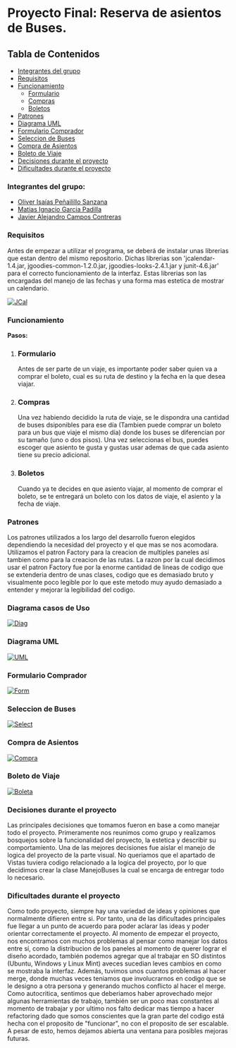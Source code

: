 # Proyecto Final: Reserva de asientos de Buses.

## Tabla de Contenidos
- [Integrantes del grupo](#integrantes-del-grupo)
- [Requisitos](#requisitos)
- [Funcionamiento](#funcionamiento)
  - [Formulario](#formulario)
  - [Compras](#compras)
  - [Boletos](#boletos)
- [Patrones](#patrones)
- [Diagrama UML](#diagrama-uml)
- [Formulario Comprador](#formulario-comprador)
- [Seleccion de Buses](#seleccion-de-buses)
- [Compra de Asientos](#compra-de-asientos)
- [Boleto de Viaje](#boleto-de-viaje)
- [Decisiones durante el proyecto](#decisiones-durante-el-proyecto)
- [Dificultades durante el proyecto](#dificultades-durante-el-proyecto)


### Integrantes del grupo:
- [Oliver Isaías Peñailillo Sanzana](https://github.com/Zaiik03/ "Oliver Isaías Peñailillo Sanzana")
- [Matias Ignacio Garcia Padilla](https://github.com/Matygp "Matias Ignacio Garcia Padilla")
- [Javier Alejandro Campos Contreras](https://github.com/huebitoo "Javier Alejandro Campos Contreras")


### Requisitos
Antes de empezar a utilizar el programa, se deberá de instalar unas librerias que estan dentro del mismo repositorio. Dichas librerias son 'jcalendar-1.4.jar, jgoodies-common-1.2.0.jar, jgoodies-looks-2.4.1.jar y junit-4.6.jar' para el correcto funcionamiento de la interfaz.
Estas librerias son las encargadas del manejo de las fechas y una forma mas estetica de mostrar un calendario.

[![JCal](https://github.com/huebitoo/ReservaAsientosGUI/blob/main/src/main/resources/ImagenesReadMe/Jcalendar.png "JCal")](https://github.com/huebitoo/ReservaAsientosGUI/blob/main/src/main/resources/ImagenesReadMe/Jcalendar.png "JCal")


### Funcionamiento
**Pasos:**
1. ### Formulario
   Antes de ser parte de un viaje, es importante poder saber quien va a comprar el boleto, cual es su ruta de destino y la fecha en la que desea viajar.
    
3. ### Compras
   Una vez habiendo decidido la ruta de viaje, se le dispondra una cantidad de buses dsiponibles para ese día (Tambien puede comprar un boleto para un bus que viaje el mismo día) donde los buses se diferencian por su tamaño (uno o dos pisos). Una vez seleccionas el bus, puedes escoger que asiento te gusta y gustas usar ademas de que cada asiento tiene su precio adicional.
4. ### Boletos
   Cuando ya te decides en que asiento viajar, al momento de comprar el boleto, se te entregará un boleto con los datos de viaje, el asiento y la fecha de viaje.


### Patrones
Los patrones utilizados a los largo del desarrollo fueron elegidos dependiendo la necesidad del proyecto y el que mas se nos acomodara. Utilizamos el patron Factory para la creacion de multiples paneles así tambien como para la creacion de las rutas. La razon por la cual decidimos usar el patron Factory fue por la enorme cantidad de lineas de codigo que se extenderia dentro de unas clases, codigo que es demasiado bruto y visualmente poco legible por lo que este metodo muy ayudo demasiado a entender y mejorar la legibilidad del codigo.


### Diagrama casos de Uso
[![Diag](https://github.com/huebitoo/ReservaAsientosGUI/blob/main/src/main/resources/ImagenesReadMe/DiagramaCasosUso.jpg "UML")](https://github.com/huebitoo/ReservaAsientosGUI/blob/main/src/main/resources/ImagenesReadMe/DiagramaCasosUso.jpg "UML")


### Diagrama UML
[![UML](https://github.com/huebitoo/ReservaAsientosGUI/blob/main/src/main/resources/ImagenesReadMe/UMLProyectoFinal.png "UML")](https://github.com/huebitoo/ReservaAsientosGUI/blob/main/src/main/resources/ImagenesReadMe/UMLProyectoFinal.png "UML")


### Formulario Comprador
[![Form](https://github.com/huebitoo/ReservaAsientosGUI/blob/main/src/main/resources/ImagenesReadMe/formulario.png "Form")](https://github.com/huebitoo/ReservaAsientosGUI/blob/main/src/main/resources/ImagenesReadMe/formulario.png "Form")


### Seleccion de Buses
[![Select](https://github.com/huebitoo/ReservaAsientosGUI/blob/main/src/main/resources/ImagenesReadMe/seleccion.png "Select")](https://github.com/huebitoo/ReservaAsientosGUI/blob/main/src/main/resources/ImagenesReadMe/seleccion.png "Select")


### Compra de Asientos
[![Compra](https://github.com/huebitoo/ReservaAsientosGUI/blob/main/src/main/resources/ImagenesReadMe/compraasiento.png "Compra")](https://github.com/huebitoo/ReservaAsientosGUI/blob/main/src/main/resources/ImagenesReadMe/compraasiento.png "Compra")


### Boleto de Viaje
[![Boleta](https://github.com/huebitoo/ReservaAsientosGUI/blob/main/src/main/resources/ImagenesReadMe/boletodecompra.png "Boleto")](https://github.com/huebitoo/ReservaAsientosGUI/blob/main/src/main/resources/ImagenesReadMe/boletodecompra.png "Boleto")


### Decisiones durante el proyecto
Las principales decisiones que tomamos fueron en base a como manejar todo el proyecto. Primeramente nos reunimos como grupo y realizamos bosquejos sobre la funcionalidad del proyecto, la estetica y describir su comportamiento. Una de las mejores decisiones fue aislar el manejo de logica del proyecto de la parte visual. No queriamos que el apartado de Vistas tuviera codigo relacionado a la logica del proyecto, por lo que decidimos crear la clase ManejoBuses la cual se encarga de entregar todo lo necesario. 


### Dificultades durante el proyecto
Como todo proyecto, siempre hay una variedad de ideas y opiniones que normalmente difieren entre si. Por tanto, una de las dificultades principales fue llegar a un punto de acuerdo para poder aclarar las ideas y poder orientar correctamente el proyecto. Al momento de empezar el proyecto, nos encontramos con muchos problemas al pensar como manejar los datos entre sí, como la distribucion de los paneles al momento de querer lograr el diseño acordado, también podemos agregar que al trabajar en SO distintos (Ubuntu, Windows y Linux Mint) aveces sucedian leves cambios en como se mostraba la interfaz. Además, tuvimos unos cuantos problemas al hacer merge, donde muchas veces teniamos que involucrarnos en codigo que se le designo a otra persona y generando muchos conflicto al hacer el merge. Como autocritica, sentimos que deberiamos haber aprovechado mejor algunas herramientas de trabajo, también ser un poco mas constantes al momento de trabajar y por ultimo nos falto dedicar mas tiempo a hacer refactoring dado que somos conscientes que la gran parte del codigo está hecha con el proposito de "funcionar", no con el proposito de ser escalable. A pesar de esto, hemos dejamos abierta una ventana para posibles mejoras futuras. 

